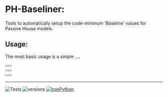# PH-Baseliner:
Tools to automatically setup the code-minimum 'Baseline' values for Passive House models.

## Usage:
The most basic usage is a simple ....
```python
>>> 
>>> 
>>> 
```

- - - 
![Tests](https://github.com/PH-Tools/PHX/actions/workflows/ci.yaml/badge.svg )
![versions](https://img.shields.io/pypi/pyversions/pybadges.svg)
[![IronPython](https://img.shields.io/badge/ironpython-2.7-red.svg)](https://github.com/IronLanguages/ironpython2/releases/tag/ipy-2.7.8/)
